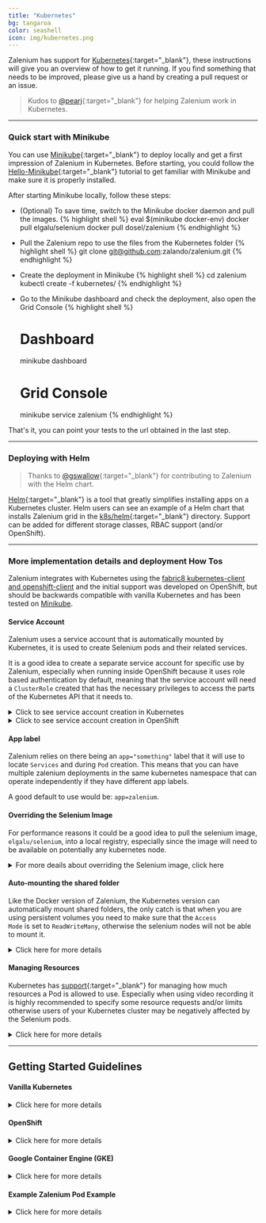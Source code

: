 ```yaml
---
title: "Kubernetes" 
bg: tangaroa
color: seashell
icon: img/kubernetes.png
---
```


Zalenium has support for [Kubernetes](https://kubernetes.io/){:target="_blank"}, these instructions will 
give you an overview of how to get it running. If you find something that needs to be improved, please give us a hand by 
creating a pull request or an issue.

> Kudos to [@pearj](https://github.com/pearj){:target="_blank"} for helping Zalenium work in Kubernetes.

***

### Quick start with Minikube

You can use [Minikube](https://kubernetes.io/docs/getting-started-guides/minikube/){:target="_blank"} 
to deploy locally and get a first impression of Zalenium in Kubernetes. Before starting, you could follow the
[Hello-Minikube](https://kubernetes.io/docs/tutorials/stateless-application/hello-minikube/){:target="_blank"}
tutorial to get familiar with Minikube and make sure it is properly installed.

After starting Minikube locally, follow these steps:
* (Optional) To save time, switch to the Minikube docker daemon and pull the images.
{% highlight shell %}
    eval $(minikube docker-env)
    docker pull elgalu/selenium
    docker pull dosel/zalenium
{% endhighlight %}

* Pull the Zalenium repo to use the files from the Kubernetes folder
{% highlight shell %}
    git clone git@github.com:zalando/zalenium.git
{% endhighlight %}

* Create the deployment in Minikube
{% highlight shell %}
    cd zalenium
    kubectl create -f kubernetes/
{% endhighlight %}

* Go to the Minikube dashboard and check the deployment, also open the Grid Console
{% highlight shell %}
    # Dashboard
    minikube dashboard
    # Grid Console
    minikube service zalenium
{% endhighlight %}

That's it, you can point your tests to the url obtained in the last step.

***

### Deploying with Helm

> Thanks to [@gswallow](https://github.com/gswallow){:target="_blank"} for contributing to Zalenium with the Helm chart.

[Helm](https://helm.sh){:target="_blank"} is a tool that greatly simplifies installing apps on a Kubernetes cluster. 
Helm users can see an example of a Helm chart that installs Zalenium grid in the 
[k8s/helm](https://github.com/zalando/zalenium/tree/master/docs/k8s/helm){:target="_blank"} directory. Support can be 
added for different storage classes, RBAC support (and/or OpenShift).

***

### More implementation details and deployment How Tos

Zalenium integrates with Kubernetes using the
[fabric8 kubernetes-client and openshift-client](https://github.com/fabric8io/kubernetes-client/)
and the initial support was developed on OpenShift, but should be backwards compatible with vanilla Kubernetes and
has been tested on [Minikube](https://github.com/kubernetes/minikube). 

#### Service Account

Zalenium uses a service account that is automatically mounted by Kubernetes, it is used to create Selenium pods and 
their related services.

It is a good idea to create a separate service account for specific use by Zalenium, especially when running inside
OpenShift because it uses role based authentication by default, meaning that the service account will need a 
<code>ClusterRole</code> created that has the necessary privileges to access the parts of 
the Kubernetes API that it needs to.

<details>
    <summary>Click to see service account creation in Kubernetes</summary>

    <div class="container m-2 p-2">
        Create the Zalenium service account, this should be enough for Minikube.
{% highlight shell %}
    kubectl create sa zalenium
{% endhighlight %}
        
        Starting from Kubernetes 1.6, there is beta <a target="_blank" href="http://blog.kubernetes.io/2017/04/rbac-support-in-kubernetes.html">RBAC support</a>
        (Role Based Access Control), it is possible that this may be similar to the built-in RBAC support in OpenShift.
        If you want to use RBAC support in Kubernetes, you could try adapting the OpenShift instructions below.
    </div>     
    
</details>

<details>
    <summary>Click to see service account creation in OpenShift</summary>

    <div class="container m-2 p-2">
        First up, create the <a target="_blank" href="https://github.com/zalando/zalenium/blob/master/docs/k8s/zalenium-role.json">cluster role</a>:
        
{% highlight shell %}
    oc create -f zalenium-role.json
{% endhighlight %}

        Then create the Zalenium service account:

{% highlight shell %}
    oc create sa zalenium
{% endhighlight %}

        Then allow the Zalenium service account to run as any user, as Zalenium presently needs to run as root, 
        which OpenShift doesn't allow by default.

{% highlight shell %}
    oc adm policy add-scc-to-user anyuid -z zalenium
{% endhighlight %}

        Next add the <code>zalenium-role</code> you just created to the Zalenium service 
        account.
{% highlight shell %}
    oc adm policy add-role-to-user zalenium-role -z zalenium
{% endhighlight %}
        
        In case you get a message similar to this one:
{% highlight shell %}
    Error from server (NotFound): role.authorization.openshift.io "exampleview" not found
{% endhighlight %}
        
        Check the namespace where you deployment is and add it to the previous command, e.g.:
    {% highlight shell %}
    # Check namespaces
    oc get namespace
    # Execute command
    Error from server (NotFound): role.authorization.openshift.io "exampleview" not found
    oc adm policy add-role-to-user zalenium-role -z zalenium --role-namespace='your_deployment_namespace'
    {% endhighlight %}
    </div>     
    
</details>


#### App label
Zalenium relies on there being an <code>app="something"</code> label that it will use to 
locate <code>Services</code> and during <code>Pod</code> creation.
This means that you can have multiple zalenium deployments in the same kubernetes namespace that can operate independently
if they have different app labels.

A good default to use would be: <code>app=zalenium</code>.

#### Overriding the Selenium Image
For performance reasons it could be a good idea to pull the selenium image, 
<code>elgalu/selenium</code>, into a local registry,
especially since the image will need to be available on potentially any kubernetes node.


<details>
    <summary>For more deails about overriding the Selenium image, click here</summary>

    <div class="container m-2 p-2">
        In OpenShift there is a built in registry that can automatically pull the an image from an external registry
        (such as docker hub) 
        <a target="_blank" href="https://docs.openshift.com/container-platform/3.5/dev_guide/managing_images.html#importing-tag-and-image-metadata">on a schedule</a>.
        <br>
        <br>    
        This command will automatically import <code>elgalu/selenium</code> into the OpenShift 
        registry at <code>delivery/selenium:latest</code> updating it on a schedule.
    
{% highlight shell %}
    oc tag docker.io/elgalu/selenium:latest delivery/selenium:latest --scheduled=true
{% endhighlight %}
    
        This would then be available at <code>172.23.192.79:5000/delivery/selenium:latest</code> 
        in the OpenShift registry for example.
        <br>
        <br>
        To use that image, specify 
        <code>--seleniumImageName 172.23.192.79:5000/delivery/selenium:latest</code> when 
        starting Zalenium.
    </div>        
</details>

#### Auto-mounting the shared folder
Like the Docker version of Zalenium, the Kubernetes version can automatically mount shared folders, the only catch is 
that when you are using persistent volumes you need to make sure that the <code>Access Mode</code> 
is set to <code>ReadWriteMany</code>, otherwise the selenium nodes will not be able to mount it.

<details>
    <summary>Click here for more details</summary>

    <div class="container m-2 p-2">
        So for example you could create a persistent volume with these contents:
    
{% highlight yaml %}
    apiVersion: v1
    kind: PersistentVolume
    metadata:
      name: zalenium-shared
    spec:
      accessModes:
        - ReadWriteMany
      capacity:
        storage: 5Gi
      hostPath:
        path: /data/zalenium-shared/
{% endhighlight %}
    
        And a claim like this:
        
{% highlight yaml %}
    kind: PersistentVolumeClaim
    apiVersion: v1
    metadata:
      name: zalenium-shared
    spec:
      accessModes:
        - ReadWriteMany
      resources:
        requests:
          storage: 5Gi
{% endhighlight %}

        Zalenium will scan the <code>volumeMounts</code> for the Zalenium container when 
        it starts up, if it finds mounted volumes it will copy the <code>volume mount</code> 
        information and the linked <code>volume</code> information when it creates a
        Selenium pod.

    </div>        
</details>

#### Managing Resources
Kubernetes has [support](https://kubernetes.io/docs/concepts/configuration/manage-compute-resources-container/){:target="_blank"} 
for managing how much resources a Pod is allowed to use. Especially when using video recording it is highly recommended 
to specify some resource requests and/or limits otherwise users of your Kubernetes cluster may be negatively affected by 
the Selenium pods.

<details>
    <summary>Click here for more details</summary>

    <div class="container m-2 p-2">

        There are 2 resource requests and 2 resource limits that you can set.  The following table lists the possible values that you can use,
        however, there are no defaults, so if you don't specify anything, no resource limits or requests will be set.
        <br>
        <br>
        <table class="table table-bordered table-striped table-responsive">
          <thead>
            <tr>
              <th style="width: 150px;">Name</th>
              <th style="width: 200px;">Environment Variable</th>
              <th>Example</th>
            </tr>
          </thead>
          <tbody>
            <tr>
              <td>CPU Request</td>
              <td><code>ZALENIUM_KUBERNETES_CPU_REQUEST</code></td>
              <td><code>250m</code> (25% of a CPU core)</td>
            </tr>
            <tr>
              <td>CPU Limit</td>
              <td><code>ZALENIUM_KUBERNETES_CPU_LIMIT</code></td>
              <td><code>500m</code> (50% of a CPU core)</td>
            </tr>
            <tr>
              <td>Memory Request</td>
              <td><code>ZALENIUM_KUBERNETES_MEMORY_REQUEST</code></td>
              <td><code>1Gi</code> (1 Gibibyte)</td>
            </tr>
            <tr>
              <td>Memory Limit</td>
              <td><code>ZALENIUM_KUBERNETES_MEMORY_LIMIT</code></td>
              <td>Probably best to leave empty, because Kubernetes will kill the container if it exceeds the value.</td>
            </tr>
          </tbody>
        </table>

    </div>
</details>    

*** 

## Getting Started Guidelines

#### Vanilla Kubernetes

<details>
    <summary>Click here for more details</summary>

    <div class="container m-2 p-2">

        Create the deployment:

{% highlight bash %}
    kubectl run zalenium \
        --image=dosel/zalenium \
        --overrides='{"spec": {"template": {"spec": {"serviceAccount": "zalenium"}}}}' \
        -l app=zalenium,role=grid \
        -- start --desiredContainers 2
{% endhighlight %}
        
        Create the services

{% highlight bash %}
    kubectl create service nodeport zalenium-grid --tcp=4444:4444 --dry-run -o yaml \
        | kubectl label --local -f - app=zalenium --overwrite -o yaml \
        | kubectl set selector --local -f - app=zalenium,role=grid -o yaml \
        | grep -v "running in local/dry-run mode" \
        | kubectl create -f -
{% endhighlight %}

    Then you can open the grid in minikube by running
    
{% highlight bash %}
    minikube service zalenium-grid
{% endhighlight %}
    
    For videos to work you need to mount in <code>/home/seluser/videos</code>.
    </div>
</details>    

#### OpenShift

<details>
    <summary>Click here for more details</summary>

    <div class="container m-2 p-2">

        Create the deployment:

{% highlight bash %}
    oc run zalenium --image=dosel/zalenium \
        --env="ZALENIUM_KUBERNETES_CPU_REQUEST=250m" \
        --env="ZALENIUM_KUBERNETES_CPU_LIMIT=500m" \
        --env="ZALENIUM_KUBERNETES_MEMORY_REQUEST=1Gi" \
        --overrides='{"spec": {"template": {"spec": {"serviceAccount": "zalenium"}}}}' \
        -l app=zalenium,role=hub --port=4444 -- \
        start --desiredContainers 2 --seleniumImageName [registry ip address]:5000/[kubernetes namespace]/selenium:latest
{% endhighlight %}
        
        Create the service
{% highlight bash %}
    oc create -f ./zalenium-service.yaml
{% endhighlight %}

In the OpenShift console you should then probably create a route. Make sure you have a proper timeout set on the route. Default in OpenShift is 30s and most probably this value is to low (pod creation of new selenium nodes might take longer time).

{% highlight bash %}
    oc create -f ./zalenium-route.yaml
{% endhighlight %}

    </div>    
</details>    

#### Google Container Engine (GKE)

<details>
    <summary>Click here for more details</summary>

    <div class="container m-2 p-2">
    
        <blockquote class="blockquote">
            <p class="mb-0">
                Thanks to <a target="_blank" href="https://github.com/laszlocph">@laszlocph</a> for contributing this section.
            </p>
        </blockquote>

        This guide can be used in addition to the information provided in the sections above.
        <br>
        <br>
        <h5>Prerequisites</h5>

        <ul>
            <li>You have to have a Google Container Engine account with billing enabled</li>
            <li>And a project created on the <a target="_blank" href="https://console.cloud.google.com/kubernetes">GKE dashboard</a></li>
            <li>The Google Cloud SDK with the <code>gcloud</code> tool must be present on 
            your machine and configured to the previously created project</li>
            <li><code>kubectl</code> has to be installed on your machine</li>
        </ul>            

        Follow the <a target="_blank" href="https://cloud.google.com/container-engine/docs/quickstart">Quickstart for Google Container Engine</a> to set these up.
        <br>
        <br>
        <h5>Creating a Kubernetes cluster</h5>

{% highlight bash %}
    
    gcloud container clusters create zalenium
    
    ...

    Creating cluster zalenium...done.
    Created [https://container.googleapis.com/v1/projects/xxx/zones/europe-west3-c/clusters/zalenium].
    kubeconfig entry generated for zalenium.
    NAME      ZONE            MASTER_VERSION  MASTER_IP      MACHINE_TYPE   NODE_VERSION  NUM_NODES  STATUS
    zalenium  europe-west3-c  1.6.9           aaa.bb.xxx.yy  n1-standard-1  1.6.9         3          RUNNING
    
    
{% endhighlight %}



    Then activate the kubeconfig profile with

{% highlight bash %}
    
    gcloud container clusters get-credentials zalenium
    
    ...
    
    Fetching cluster endpoint and auth data.
    kubeconfig entry generated for zalenium.
    
{% endhighlight %}


        Verify the kubectl config with <code>kubectl get pods --all-namespaces</code> command.
        
        <br>
        <br>
        <h5 class="font-weight-bold">Zalenium Plumbing</h5>
        <br>
    
        Zalenium uses a Kubernetes ServiceAccount to create pods on-demand. As explained in the section above, we have to 
        create the ServiceAccount, and we have to grant the required permissions to that account. To be able to create the 
        roles and the necessary bindings the GKE setup has a 
        <a target="_blank" href="https://github.com/coreos/prometheus-operator/issues/357">special step</a>,
        we have to make our users a cluster-admin.

{% highlight bash %}   
    kubectl create clusterrolebinding <Arbitrary name for the binding, use your nickname> \
        --clusterrole=cluster-admin --user=<your google cloud login email>
{% endhighlight %}

        Then create the necessary constructs. it also creates a Namespaces, called <code>zalenium</code>.
        You can find the <code>plumbing.yaml</code> file 
        <a target="_blank" href="https://github.com/zalando/zalenium/blob/master/docs/k8s/gke/plumbing.yaml">here</a>.    

{% highlight bash %}    
    kubectl apply -f plumbing.yaml
{% endhighlight %}

        For the video files, a PersistentVolume has to be created also. The <code>pv.yaml</code> 
        file can be found <a target="_blank" href="https://github.com/zalando/zalenium/blob/master/docs/k8s/gke/pv.yaml">here</a>.

{% highlight bash %}
    kubectl apply -f pv.yaml
{% endhighlight %}

        Change the kubectl context to "zalenium".

{% highlight bash %}
    kubectl config set-context $(kubectl config current-context) --namespace=zalenium
{% endhighlight %}

        <h5 class="font-weight-bold">Launch Zalenium</h5>
        <br>

        Find the <code>zalenium.yaml</code> file 
        <a target="_blank" href="https://github.com/zalando/zalenium/blob/master/docs/k8s/gke/zalenium.yaml">here</a>.

{% highlight bash %}
    kubectl apply -f zalenium.yaml
{% endhighlight %}


        Then watch as the pods are created with <code>kubectl get pods</code>.

{% highlight bash %}
    ➜  yaml git:(kubernetes) ✗ kubectl get pods
    NAME                        READY     STATUS    RESTARTS   AGE
    zalenium-2238551656-c0w17   1/1       Running   0          4m
    zalenium-40000-17d5v        1/1       Running   0          3m
    zalenium-40001-xnqdr        1/1       Running   0          3m
{% endhighlight %}

        You can also follow the logs with <code>kubectl logs -f zalenium-2238551656-c0w17</code>.

        <br>
        <br>       
        <h5 class="font-weight-bold">Accessing Zalenium</h5>
        <br>
        
        <h5>NodePort</h5>
        <br>

        Kubernetes provides <a target="_blank" href="https://kubernetes.io/docs/concepts/services-networking/service/#publishing-services---service-types">multiple ways</a> 
        to route external traffic to the deployed services. NodePort being the most simple one and by default that is 
        enabled in the <a target="_blank" href="https://github.com/zalando/zalenium/blob/master/docs/k8s/gke/zalenium.yaml">zalenium.yaml</a> file.
        <br>
        <br>
        NodePort is picking a random port in the default port range (30000-32767) and makes sure that if a request is 
        hitting that port on <strong>any</strong> of the cluster nodes, it gets routed to the deployed pod.

{% highlight bash %}
    $ kubectl get svc
    NAME                   CLUSTER-IP      EXTERNAL-IP   PORT(S)           AGE
    zalenium               10.43.251.95    <nodes>       4444:30714/TCP    4m
    zalenium-40000-058z8   10.43.247.200   <nodes>       50000:30862/TCP   50s
    zalenium-40001-853mq   10.43.244.122   <nodes>       50001:30152/TCP   46s
{% endhighlight %}

        The above console output lists all services in the zalenium namespace and you can see that the hub is exposed on 
        port 30714, and the two browser nodes on 30862 and 30152.
        <br>
        <br>
        To access the service first you have to locate the IP address of one of the cluster nodes. The GKE cluster is 
        built on standard Google Cloud VMs, so to find a node you have to go to the 
        <a target="_blank" href="https://console.cloud.google.com/compute/instances">GCloud dashboard</a> and 
        copy an IP a node address.

        <br>
        <br>
        <img alt="Google Cloud VMs" src="./k8s/gke/vm.png">
        <br>
        <br>

        In addition to that, you have to open the GCloud firewall too. To keep the rules flexible, but somewhat tight, 
        the example bellow opens the firewall from a source range of IPs to all of the NodePort variations. Adjust it 
        to your needs.

{% highlight bash %}
    gcloud compute firewall-rules create zalenium \
        --allow tcp:30000-32767 --source-ranges=83.94.yyy.xx/32
{% endhighlight %}

        Zalenium is accessible on the <code>http://35.198.142.117:30714/grid/console</code> address 
        in the example.
        <br>
        <br>
        The dashboard on <code>http://35.198.142.117:30714/dashboard/</code> and the "live" page 
        on <code>http://35.198.142.117:30714/grid/admin/live</code>

        <h5>Troubleshooting</h5>

        In any case you would like to recreate the service the following one liners can assist you:
        <br>
        <br>

        To delete the PersistentVolume and all Zalenium deployments.
{% highlight bash %}
    kubectl delete -f pv.yaml && kubectl delete -f zalenium.yaml
{% endhighlight %}

        Then to recreate them
{% highlight bash %}
    kubectl apply -f pv.yaml && kubectl apply -f zalenium.yaml
{% endhighlight %}
    
    </div>    
</details>    

#### Example Zalenium Pod Example

<details>
    <summary>Click here for more details</summary>

    <div class="container m-2 p-2">
        This is an example of a working zalenium pod with all the relevant mounts attached.

{% highlight yaml %}
​
    apiVersion: v1
    kind: Pod
    metadata:
      name: zalenium-test-15-lsg0v
      generateName: zalenium-test-15-
      labels:
        app: zalenium-test
    spec:
      volumes:
        - name: zalenium-videos
          persistentVolumeClaim:
            claimName: zalenium-test-videos
        - name: zalenium-shared
          persistentVolumeClaim:
            claimName: zalenium-shared
      containers:
        - name: zalenium
          image: >-
            172.23.192.79:5000/delivery/zalenium@sha256:f9ac5f4d1dc78811b7b589f0cb16fd198c9c7e562eb149b8c6e60b0686bf150f
          args:
            - start
            - '--desiredContainers'
            - '2'
            - '--screenWidth'
            - '1440'
            - '--screenHeight'
            - '810'
            - '--timeZone'
            - Australia/Canberra
            - '--seleniumImageName'
            - '172.23.192.79:5000/delivery/selenium:latest'
          ports:
            - containerPort: 4444
              protocol: TCP
          env:
            - name: ZALENIUM_KUBERNETES_CPU_REQUEST
              value: 250m
            - name: ZALENIUM_KUBERNETES_CPU_LIMIT
              value: 500m
            - name: ZALENIUM_KUBERNETES_MEMORY_REQUEST
              value: 1Gi
          resources: {}
          volumeMounts:
            - name: zalenium-videos
              mountPath: /home/seluser/videos
            - name: zalenium-shared
              mountPath: /tmp/mounted
          terminationMessagePath: /dev/termination-log
          imagePullPolicy: Always
      restartPolicy: Always
      terminationGracePeriodSeconds: 120
      dnsPolicy: ClusterFirst
      nodeSelector:
        purpose: work
      serviceAccountName: zalenium
      serviceAccount: zalenium

{% endhighlight %}

    </div>
</details>   
